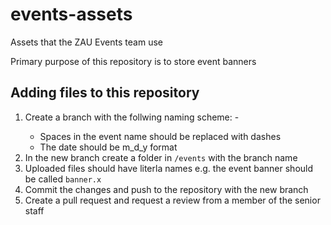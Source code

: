 # events-assets
Assets that the ZAU Events team use

Primary purpose of this repository is to store event banners

## Adding files to this repository
1. Create a branch with the follwing naming scheme: <event-name>-<date>
   * Spaces in the event name should be replaced with dashes
   * The date should be m_d_y format
1. In the new branch create a folder in `/events` with the branch name
1. Uploaded files should have literla names e.g. the event banner should be called `banner.x`
1. Commit the changes and push to the repository with the new branch
1. Create a pull request and request a review from a member of the senior staff
